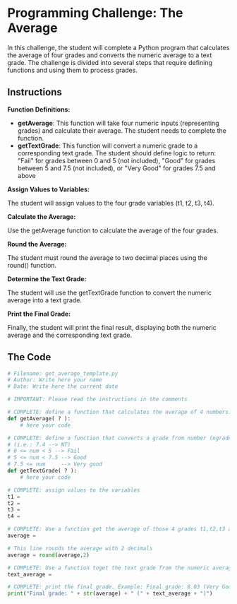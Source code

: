 # Programming Challenge: The Average

In this challenge, the student will complete a Python program that calculates the average of four grades and converts the numeric average to a text grade. The challenge is divided into several steps that require defining functions and using them to process grades.


## Instructions

**Function Definitions:**

* **getAverage**: This function will take four numeric inputs (representing grades) and calculate their average. The student needs to complete the function.
* **getTextGrade**: This function will convert a numeric grade to a corresponding text grade. The student should define logic to return: "Fail" for grades between 0 and 5 (not included), "Good" for grades between 5 and 7.5 (not included), or "Very Good" for grades 7.5 and above

**Assign Values to Variables:**

The student will assign values to the four grade variables (t1, t2, t3, t4).

**Calculate the Average:**

Use the getAverage function to calculate the average of the four grades.

**Round the Average:**

The student must round the average to two decimal places using the round() function.

**Determine the Text Grade:**

The student will use the getTextGrade function to convert the numeric average into a text grade.

**Print the Final Grade:**

Finally, the student will print the final result, displaying both the numeric average and the corresponding text grade.

## The Code

```python
# Filename: get_average_template.py
# Author: Write here your name
# Date: Write here the current date

# IMPORTANT: Please read the instructions in the comments

# COMPLETE: define a function that calculates the average of 4 numbers: x1, x2, x3, and x4
def getAverage( ? ):
    # here your code

# COMPLETE: define a function that converts a grade from number (ngrade) to text (tgrade)
# (i.e.: 7.4 --> NT)
# 0 <= num < 5 --> Fail
# 5 <= num < 7.5 --> Good
# 7.5 <= num     --> Very good
def getTextGrade( ? ):
    # here your code

# COMPLETE: assign values to the variables
t1 = 
t2 = 
t3 = 
t4 = 

# COMPLETE: Use a function get the average of those 4 grades t1,t2,t3 and t4
average = 

# This line rounds the average with 2 decimals
average = round(average,2)

# COMPLETE: Use a function toget the text grade from the numeric average
text_average = 

# COMPLETE: print the final grade. Example: Final grade: 8.03 (Very Good)
print("Final grade: " + str(average) + " (" + text_average + ")")
```